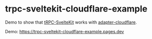 # trpc-sveltekit-cloudflare-example

Demo to show that [tRPC-SvelteKit](https://icflorescu.github.io/trpc-sveltekit/) works with [adapter-cloudflare](https://kit.svelte.dev/docs/adapter-cloudflare).

Demo: https://trpc-sveltekit-cloudflare-example.pages.dev
